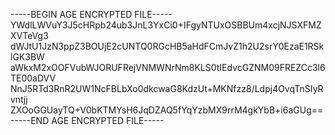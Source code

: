 -----BEGIN AGE ENCRYPTED FILE-----
YWdlLWVuY3J5cHRpb24ub3JnL3YxCi0+IFgyNTUxOSBBUm4xcjNJSXFMZXVTeVg3
dWJtU1JzN3ppZ3BOUjE2cUNTQ0RGcHB5aHdFCmJvZ1h2U2srY0EzaE1RSklGK3BW
aWkxM2xOOFVubWJORUFRejVNMWNrNm8KLS0tIEdvcGZNM09FREZCc3l6TE00aDVV
NnJ5RTd3RnR2UW1NcFBLbXo0dkcwaG8KdzUt+MKNfzz8/Ldpj4OvqTnSIyRvntjj
ZXOoGGUayTQ+V0bKTMYsH6JqDZAQ5fYqYzbMX9rrM4gkYbB+i6aGUg==
-----END AGE ENCRYPTED FILE-----
